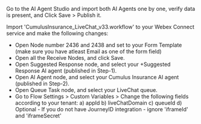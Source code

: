 Go to the AI Agent Studio and import both AI Agents one by one, verify data is present, and Click Save > Publish it.

Import 'CumulusInsurance_LiveChat_v33.workflow' to your Webex Connect service and make the following changes:
- Open Node number 2436 and 2438 and set to your Form Template (make sure you have atleast Email as one of the form field)
- Open all the Receive Nodes, and click Save.
- Open Suggested Response node, and select your +Suggested Response AI agent (published in Step-1).
- Open AI Agent node, and select your Cumulus Insurance AI agent (published in Step-2).
- Open Queue Task node, and select your LiveChat queue.
- Go to Flow Settings > Custom Variables > Change the following fields according to your tenant:
  a) appId
  b) liveChatDomain
  c) queueId
  d) Optional - If you do not have JourneyID integration - ignore 'iframeId' and 'iframeSecret'
